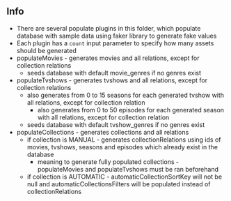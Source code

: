 ## Info

- There are several populate plugins in this folder, which populate database
  with sample data using faker library to generate fake values
- Each plugin has a `count` input parameter to specify how many assets should be
  generated
- populateMovies - generates movies and all relations, except for collection
  relations
  - seeds database with default movie_genres if no genres exist
- populateTvshows - generates tvshows and all relations, except for collection
  relations
  - also generates from 0 to 15 seasons for each generated tvshow with all
    relations, except for collection relation
    - also generates from 0 to 50 episodes for each generated season with all
      relations, except for collection relation
  - seeds database with default tvshow_genres if no genres exist
- populateCollections - generates collections and all relations
  - if collection is MANUAL - generates collectionRelations using ids of movies,
    tvshows, seasons and episodes which already exist in the database
    - meaning to generate fully populated collections - populateMovies and
      populateTvshows must be ran beforehand
  - if collection is AUTOMATIC - automaticCollectionSortKey will not be null and
    automaticCollectionsFilters will be populated instead of collectionRelations
